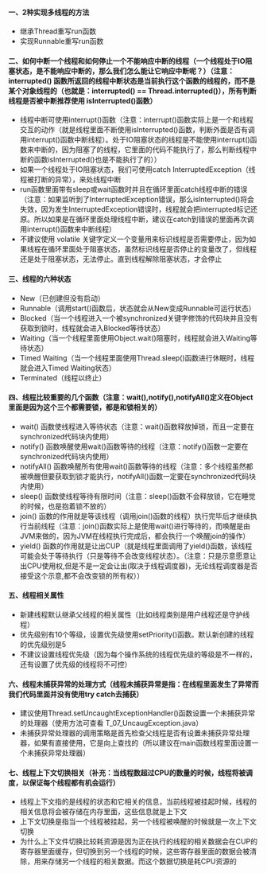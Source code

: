 #### 一、2种实现多线程的方法
 - 继承Thread重写run函数
 - 实现Runnable重写run函数

#### 二、如何中断一个线程和如何停止一个不能响应中断的线程（一个线程处于IO阻塞状态，是不能响应中断的，那么我们怎么能让它响应中断呢？）（注意：interrupted() 函数所返回的线程中断状态是当前执行这个函数的线程的，而不是某个对象线程的（也就是：interrupted() == Thread.interrupted()），所有判断线程是否被中断推荐使用 isInterrupted()函数）
 - 线程中断可使用interrupt()函数（注意：interrupt()函数实际上是一个和线程交互的动作（就是线程里面不断使用isInterrupted()函数，判断外面是否有调用interrupt()函数中断线程）。处于IO阻塞状态的线程是不能使用interrupt()函数来中断的，因为阻塞了的线程，它里面的代码不能执行了，那么判断线程中断的函数isInterrupted()也是不能执行了的））
 - 如果一个线程处于IO阻塞状态，我们可使用catch InterruptedException（线程被打断的异常），来处线程中断
 - run函数里面带有sleep或wait函数时并且在循环里面catch线程中断的错误（注意：如果监听到了InterruptedException错误，那么isInterrupted()将会失效，因为发生InterruptedException错误时，线程就会把interrupted标记还原。所以如果是在循环里面处理线程中断，建议在catch到错误的里面再次调用interrupt()函数来中断线程）
 - 不建议使用 volatile 关键字定义一个变量用来标识线程是否需要停止，因为如果线程在循环里面处于阻塞状态，虽然标识线程是否停止的变量改了，但线程还是处于阻塞状态，无法停止。直到线程解除阻塞状态，才会停止
 
#### 三、线程的六种状态
 - New（已创建但没有启动）
 - Runnable（调用start()函数后，状态就会从New变成Runnable可运行状态）
 - Blocked（当一个线程进入一个被synchronized关键字修饰的代码块并且没有获取到锁时，线程就会进入Blocked等待状态）
 - Waiting（当一个线程里面使用Object.wait()阻塞时，线程就会进入Waiting等待状态）
 - Timed Waiting（当一个线程里面使用Thread.sleep()函数进行休眠时，线程就会进入Timed Waiting状态）
 - Terminated（线程以终止）
 
#### 四、线程比较重要的几个函数（注意：wait(),notify(),notifyAll()定义在Object里面是因为这个三个都需要锁，都是和锁相关的）
 - wait() 函数使线程进入等待状态（注意：wait()函数释放掉锁，而且一定要在synchronized代码块内使用）
 - notify() 函数唤醒使用wait()函数等待的线程（注意：notify()函数一定要在synchronized代码块内使用）
 - notifyAll() 函数唤醒所有使用wait()函数等待的线程（注意：多个线程虽然都被唤醒但要获取到锁才能执行，notifyAll()函数一定要在synchronized代码块内使用）
 - sleep() 函数使线程等待有限时间（注意：sleep()函数不会释放锁，它在睡觉的时候，也是抱着锁不放的）
 - join() 函数的作用就是等该线程（调用join()函数的线程）执行完毕后才继续执行当前线程（注意：join()函数实际上是使用wait()进行等待的，而唤醒是由JVM来做的，因为JVM在线程执行完成后，都会执行一个唤醒join的操作）
 - yield() 函数的作用就是让出CUP（就是线程里面调用了yield()函数，该线程可能会处于等待执行（只是等待不会改变线程状态）。（注意：只是示意愿意让出CPU使用权,但是不是一定会让出(取决于线程调度器)，无论线程调度器是否接受这个示意,都不会改变锁的所有权））
 
#### 五、线程相关属性
 - 新建线程默认继承父线程的相关属性（比如线程类别是用户线程还是守护线程）
 - 优先级别有10个等级，设置优先级使用setPriority()函数。默认新创建的线程的优先级别是5
 - 不建议设置线程优先级（因为每个操作系统的线程优先级的等级是不一样的，还有设置了优先级的线程将不可控）
 
#### 六、线程未捕获异常的处理方式（线程未捕获异常是指：在线程里面发生了异常而我们代码里面并没有使用try catch去捕获） 
 - 建议使用Thread.setUncaughtExceptionHandler()函数设置一个未捕获异常的处理器（使用方法可查看 T_07_UncaugException.java）
 - 未捕获异常处理器的调用策略是首先检查父线程是否有设置未捕获异常处理器，如果有直接使用，它是向上查找的（所以建议在main函数线程里面设置一个未捕获异常处理器）
 
#### 七、线程上下文切换相关（补充：当线程数超过CPU的数量的时候，线程将被调度，以保证每个线程都有机会运行）
 - 线程上下文指的是线程的状态和它相关的信息，当前线程被挂起时候，线程的相关信息将会被存储在内存里面，这些信息就是上下文
 - 上下文切换是指当一个线程被挂起，另一个线程被唤醒的时候就是一次上下文切换
 - 为什么上下文件切换比较耗资源是因为正在执行的线程的相关数据会在CUP的寄存器里面缓存，但切换到另一个线程的时候，这些寄存器里面的数据会被清除，用来存储另一个线程的相关数据。而这个数据切换是耗CPU资源的
